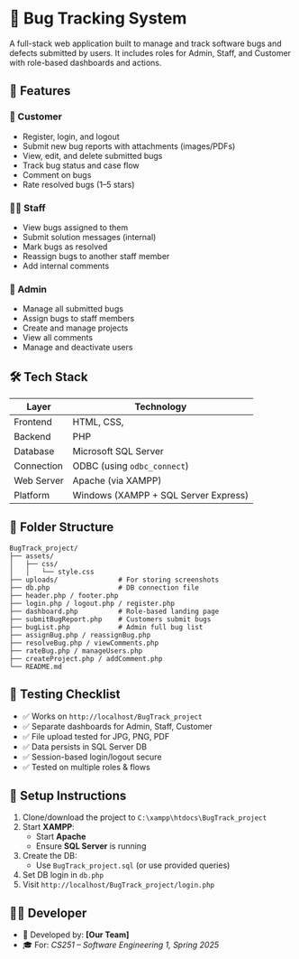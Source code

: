 # 🐞 Bug Tracking System

A full-stack web application built to manage and track software bugs and defects submitted by users. It includes roles for Admin, Staff, and Customer with role-based dashboards and actions.

## 🚀 Features

### 👤 Customer
- Register, login, and logout
- Submit new bug reports with attachments (images/PDFs)
- View, edit, and delete submitted bugs
- Track bug status and case flow
- Comment on bugs
- Rate resolved bugs (1–5 stars)

### 🧑‍💻 Staff
- View bugs assigned to them
- Submit solution messages (internal)
- Mark bugs as resolved
- Reassign bugs to another staff member
- Add internal comments

### 👑 Admin
- Manage all submitted bugs
- Assign bugs to staff members
- Create and manage projects
- View all comments
- Manage and deactivate users

## 🛠 Tech Stack

| Layer         | Technology             |
|---------------|-------------------------|
| Frontend      | HTML, CSS,              |
| Backend       | PHP                     |
| Database      | Microsoft SQL Server    |
| Connection    | ODBC (using `odbc_connect`) |
| Web Server    | Apache (via XAMPP)      |
| Platform      | Windows (XAMPP + SQL Server Express) |

## 📂 Folder Structure

```
BugTrack_project/
├── assets/
│   ├── css/
│   │   └── style.css
├── uploads/               # For storing screenshots
├── db.php                 # DB connection file
├── header.php / footer.php
├── login.php / logout.php / register.php
├── dashboard.php          # Role-based landing page
├── submitBugReport.php    # Customers submit bugs
├── bugList.php            # Admin full bug list
├── assignBug.php / reassignBug.php
├── resolveBug.php / viewComments.php
├── rateBug.php / manageUsers.php
├── createProject.php / addComment.php
└── README.md
```

## 🧪 Testing Checklist

- ✅ Works on `http://localhost/BugTrack_project`
- ✅ Separate dashboards for Admin, Staff, Customer
- ✅ File upload tested for JPG, PNG, PDF
- ✅ Data persists in SQL Server DB
- ✅ Session-based login/logout secure
- ✅ Tested on multiple roles & flows

## 📝 Setup Instructions

1. Clone/download the project to `C:\xampp\htdocs\BugTrack_project`
2. Start **XAMPP**:
   - Start **Apache**
   - Ensure **SQL Server** is running
3. Create the DB:
   - Use `BugTrack_project.sql` (or use provided queries)
4. Set DB login in `db.php`
5. Visit `http://localhost/BugTrack_project/login.php`

## 👨‍💻 Developer

- 🧑 Developed by: **[Our Team]**
- 🎓 For: *CS251 – Software Engineering 1, Spring 2025*